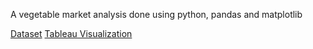 A vegetable market analysis done using python, pandas and matplotlib

[Dataset](https://www.kaggle.com/datasets/yapwh1208/supermarket-sales-data)
[Tableau Visualization](https://public.tableau.com/views/Marketanalysis_17242261814970/Dashboard1?:language=en-GB&publish=yes&:sid=&:redirect=auth&:display_count=n&:origin=viz_share_link)